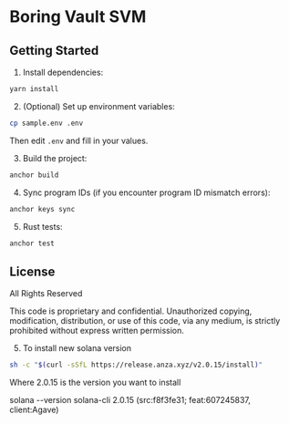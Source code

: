 # Boring Vault SVM

## Getting Started

1. Install dependencies:

```bash
yarn install
```

2. (Optional) Set up environment variables:

```bash
cp sample.env .env
```

Then edit `.env` and fill in your values.

3. Build the project:

```bash
anchor build
```

4. Sync program IDs (if you encounter program ID mismatch errors):

```bash
anchor keys sync
```

5. Rust tests:

```bash
anchor test
```

## License

All Rights Reserved

This code is proprietary and confidential. Unauthorized copying, modification, distribution, or use of this code, via any medium, is strictly prohibited without express written permission.

5. To install new solana version

```bash
sh -c "$(curl -sSfL https://release.anza.xyz/v2.0.15/install)"
```

Where 2.0.15 is the version you want to install

solana --version
solana-cli 2.0.15 (src:f8f3fe31; feat:607245837, client:Agave)
